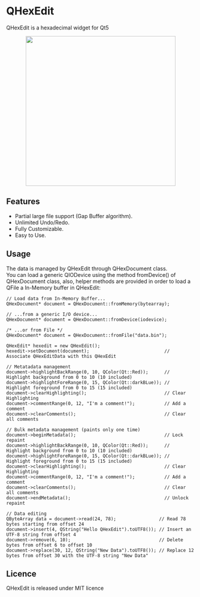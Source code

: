 QHexEdit
========

QHexEdit is a hexadecimal widget for Qt5

<p align="center">
<img height="400" src="https://raw.githubusercontent.com/Dax89/QHexEdit/master/screenshots/QHexEdit.png">
</p>

Features
-----
- Partial large file support (Gap Buffer algorithm).
- Unlimited Undo/Redo.
- Fully Customizable.
- Easy to Use.

Usage
-----
The data is managed by QHexEdit through QHexDocument class.<br>
You can load a generic QIODevice using the method fromDevice() of QHexDocument class, also, helper methods are provided in order to load a QFile a In-Memory buffer in QHexEdit:<br>
```
// Load data from In-Memory Buffer...
QHexDocument* document = QHexDocument::fromMemory(bytearray);

// ...from a generic I/O device...
QHexDocument* document = QHexDocument::fromDevice(iodevice);

/* ...or from File */
QHexDocument* document = QHexDocument::fromFile("data.bin");

QHexEdit* hexedit = new QHexEdit();
hexedit->setDocument(document);                            // Associate QHexEditData with this QHexEdit

// Metatadata management
document->highlightBackRange(0, 10, QColor(Qt::Red));      // Highlight background from 0 to 10 (10 included) 
document->highlightForeRange(0, 15, QColor(Qt::darkBLue)); // Highlight foreground from 0 to 15 (15 included)
document->clearHighlighting();                             // Clear Highlighting 
document->commentRange(0, 12, "I'm a comment!");           // Add a comment 
document->clearComments();                                 // Clear all comments

// Bulk metadata management (paints only one time)
document->beginMetadata();                                 // Lock repaint
document->highlightBackRange(0, 10, QColor(Qt::Red));      // Highlight background from 0 to 10 (10 included) 
document->highlightForeRange(0, 15, QColor(Qt::darkBLue)); // Highlight foreground from 0 to 15 (15 included) 
document->clearHighlighting();                             // Clear Highlighting 
document->commentRange(0, 12, "I'm a comment!");           // Add a comment 
document->clearComments();                                 // Clear all comments
document->endMetadata();                                   // Unlock repaint

// Data editing
QByteArray data = document->read(24, 78);                // Read 78 bytes starting from offset 24
document->insert(4, QString("Hello QHexEdit").toUTF8()); // Insert an UTF-8 string from offset 4 
document->remove(6, 10);                                 // Delete bytes from offset 6 to offset 10 
document->replace(30, 12, QString("New Data").toUTF8()); // Replace 12 bytes from offset 30 with the UTF-8 string "New Data"
```

Licence
-----
QHexEdit is released under MIT licence
